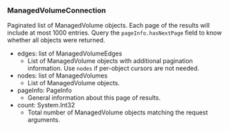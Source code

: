 ### ManagedVolumeConnection
Paginated list of ManagedVolume objects. Each page of the results will include at most 1000 entries. Query the `pageInfo.hasNextPage` field to know whether all objects were returned.

- edges: list of ManagedVolumeEdges
  - List of ManagedVolume objects with additional pagination information. Use `nodes` if per-object cursors are not needed.
- nodes: list of ManagedVolumes
  - List of ManagedVolume objects.
- pageInfo: PageInfo
  - General information about this page of results.
- count: System.Int32
  - Total number of ManagedVolume objects matching the request arguments.
